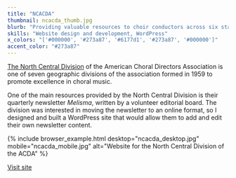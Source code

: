 ```yaml
---
title: "NCACDA"
thumbnail: ncacda_thumb.jpg
blurb: "Providing valuable resources to choir conductors across six states."
skills: "Website design and development, WordPress"
x_colors: "['#000000', '#273a87', '#6177d1', '#273a87', '#000000']"
accent_color: "#273a87"
---
```

[The North Central Division][ncacda] of the American Choral Directors Association is one of seven geographic divisions of the association formed in 1959 to promote excellence in choral music.

One of the main resources provided by the North Central Division is their quarterly newsletter  *Melisma*, written by a volunteer editorial board. The division was interested in moving the newsletter to an online format, so I designed and built a WordPress site that would allow them to add and edit their own newsletter content.

{% include browser_example.html desktop="ncacda_desktop.jpg" mobile="ncacda_mobile.jpg" alt="Website for the North Central Division of the ACDA" %}

<a href="http://ncacda.org" class="button">Visit site</a>

[ncacda]: http://ncacda.org